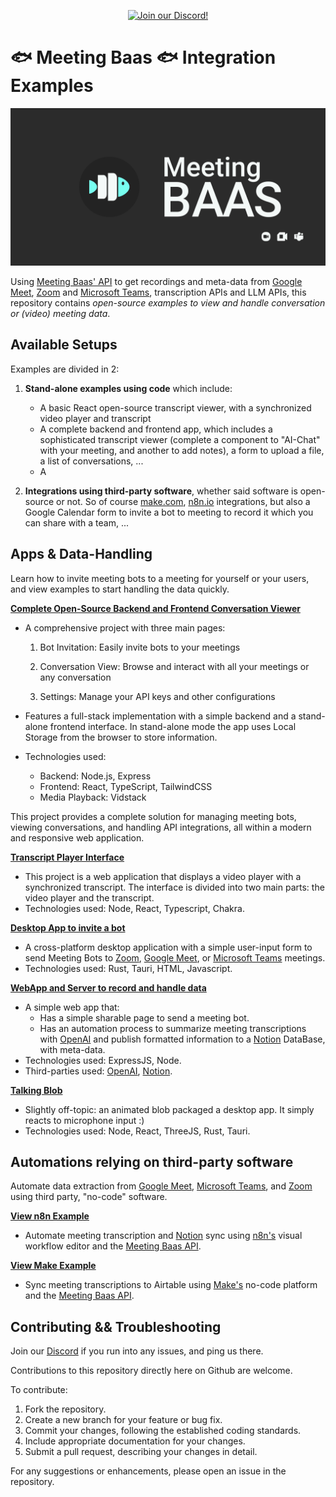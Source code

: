 <p align="center"><a href="https://discord.com/invite/dsvFgDTr6c"><img height="60px" src="https://user-images.githubusercontent.com/31022056/158916278-4504b838-7ecb-4ab9-a900-7dc002aade78.png" alt="Join our Discord!"></a></p>

# 🐟 Meeting Baas 🐟 Integration Examples

![Header](./GithubPreview.png)

Using [Meeting Baas' API](https://meetingbaas.com/) to get recordings and meta-data from [Google Meet](https://meet.google.com/), [Zoom](https://zoom.us/) and [Microsoft Teams](https://www.microsoft.com/en-us/microsoft-teams/log-in), transcription APIs and LLM APIs, this repository contains _open-source examples to view and handle conversation or (video) meeting data_.

## Available Setups

Examples are divided in 2:

1. **Stand-alone examples using code** which include:

   - A basic React open-source transcript viewer, with a synchronized video player and transcript
   - A complete backend and frontend app, which includes a sophisticated transcript viewer (complete a component to "AI-Chat" with your meeting, and another to add notes), a form to upload a file, a list of conversations, ...
   - A

2. **Integrations using third-party software**, whether said software is open-source or not. So of course [make.com](https://make.com/), [n8n.io](https://n8n.io/) integrations, but also a Google Calendar form to invite a bot to meeting to record it which you can share with a team, ...

## Apps & Data-Handling

Learn how to invite meeting bots to a meeting for yourself or your users, and view examples to start handling the data quickly.

**[Complete Open-Source Backend and Frontend Conversation Viewer](./apps/react-app-with-ai-viewer-and-backend/)**

- A comprehensive project with three main pages:

  1. Bot Invitation: Easily invite bots to your meetings

  2. Conversation View: Browse and interact with all your meetings or any conversation

  3. Settings: Manage your API keys and other configurations

- Features a full-stack implementation with a simple backend and a stand-alone frontend interface. In stand-alone mode the app uses Local Storage from the browser to store information.
- Technologies used:
  - Backend: Node.js, Express
  - Frontend: React, TypeScript, TailwindCSS
  - Media Playback: Vidstack

This project provides a complete solution for managing meeting bots, viewing conversations, and handling API integrations, all within a modern and responsive web application.

**[Transcript Player Interface](./apps/player-interface/)**

- This project is a web application that displays a video player with a synchronized transcript. The interface is divided into two main parts: the video player and the transcript.
- Technologies used: Node, React, Typescript, Chakra.

**[Desktop App to invite a bot](./apps/rust-send-bots-form/)**

- A cross-platform desktop application with a simple user-input form to send Meeting Bots to [Zoom](https://zoom.us/), [Google Meet](https://meet.google.com/), or [Microsoft Teams](https://www.microsoft.com/en-us/microsoft-teams/log-in) meetings.
- Technologies used: Rust, Tauri, HTML, Javascript.

**[WebApp and Server to record and handle data](./apps/node-js-to-notion-llm-brief/)**

- A simple web app that:
  - Has a simple sharable page to send a meeting bot.
  - Has an automation process to summarize meeting transcriptions with [OpenAI](https://openai.com/) and publish formatted information to a [Notion](https://www.notion.so/) DataBase, with meta-data.
- Technologies used: ExpressJS, Node.
- Third-parties used: [OpenAI](https://openai.com/), [Notion](https://www.notion.so/).

**[Talking Blob](./apps/rust-talking-blob/)**

- Slightly off-topic: an animated blob packaged a desktop app. It simply reacts to microphone input :)
- Technologies used: Node, React, ThreeJS, Rust, Tauri.

## Automations relying on third-party software

Automate data extraction from [Google Meet](https://meet.google.com/), [Microsoft Teams](https://www.microsoft.com/en-us/microsoft-teams/log-in), and [Zoom](https://zoom.us/) using third party, "no-code" software.

**[View n8n Example](./to-other-apps/meeting-to-notion-with-n8n/)**

- Automate meeting transcription and [Notion](https://www.notion.so/) sync using [n8n's](https://n8n.io/) visual workflow editor and the [Meeting Baas API](https://doc.meetingbaas.com/).

**[View Make Example](./to-other-apps/meeting-to-airtable-with-make/)**

- Sync meeting transcriptions to Airtable using [Make's](https://make.com/) no-code platform and the [Meeting Baas API](https://doc.meetingbaas.com/).

## Contributing && Troubleshooting

Join our [Discord](https://discord.gg/dsvFgDTr6c) if you run into any issues, and ping us there.

Contributions to this repository directly here on Github are welcome.

To contribute:

1. Fork the repository.
2. Create a new branch for your feature or bug fix.
3. Commit your changes, following the established coding standards.
4. Include appropriate documentation for your changes.
5. Submit a pull request, describing your changes in detail.

For any suggestions or enhancements, please open an issue in the repository.
